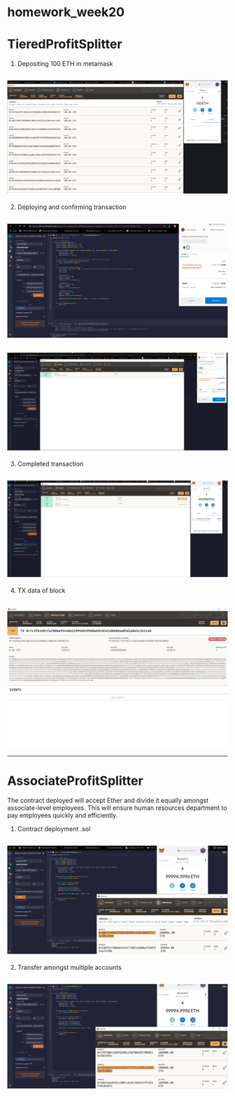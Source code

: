 # homework_week20
# TieredProfitSplitter
1. Depositing 100 ETH in metamask 
## ![headline_photo](Images/pic2.jpg)
2. Deploying and confirming transaction 
## ![headline_photo](Images/pic8.jpg)
## ![headline_photo](Images/pic3.jpg)
3. Completed transaction 
## ![headline_photo](Images/pic4.jpg)
4. TX data of block 
## ![headline_photo](Images/pic5.jpg)


---

# AssociateProfitSplitter  
The contract deployed will accept Ether and divide it equally amongst associate-level employees. This will ensure human resources department to pay employees quickly and efficiently. 
1. Contract deployment .sol 
## ![headline_photo](Images/pic6.jpg)
2. Transfer amongst multiple accounts 
## ![headline_photo](Images/pic7.jpg)

